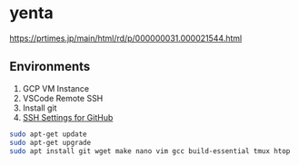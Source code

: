 # yenta

https://prtimes.jp/main/html/rd/p/000000031.000021544.html

## Environments

1. GCP VM Instance
2. VSCode Remote SSH
3. Install git
4. [SSH Settings for GitHub](https://qiita.com/shizuma/items/2b2f873a0034839e47ce)

```bash
sudo apt-get update
sudo apt-get upgrade
sudo apt install git wget make nano vim gcc build-essential tmux htop
```
